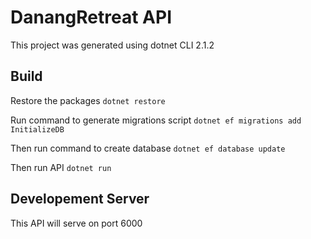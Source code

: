 # DanangRetreat API

This project was generated using dotnet CLI 2.1.2

## Build

Restore the packages
`dotnet restore`

Run command to generate migrations script
`dotnet ef migrations add InitializeDB`

Then run command to create database
`dotnet ef database update`

Then run API
`dotnet run`

## Developement Server

This API will serve on port 6000